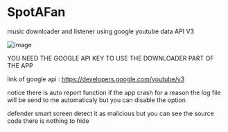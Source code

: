 # SpotAFan




music downloader and listener using google youtube data API V3


![image](https://github.com/user-attachments/assets/2f61f9f1-67f2-42ed-8082-cbc4f27e4964)


YOU NEED THE GOOGLE API KEY TO USE THE DOWNLOADER PART OF THE APP

link of google api : https://developers.google.com/youtube/v3

notice there is auto report function if the app crash for a reason the log file will be send to me automaticaly but you can disable the option 

defender smart screen detect it as malicious but you can see the source code there is nothing to hide
